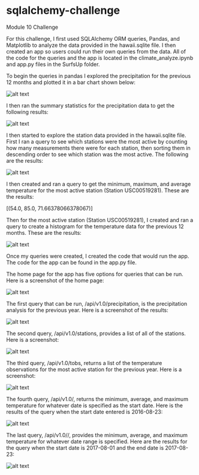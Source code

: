 # sqlalchemy-challenge
Module 10 Challenge

For this challenge, I first used SQLAlchemy ORM queries, Pandas, and Matplotlib to analyze the data provided in the hawaii.sqlite file. I then created an app so users could run their own queries from the data. All of the code for the queries and the app is located in the climate_analyze.ipynb and app.py files in the SurfsUp folder.

To begin the queries in pandas I explored the precipitation for the previous 12 months and plotted it in a bar chart shown below: 

![alt text](Images/prcp_bar.png)

I then ran the summary statistics for the precipitation data to get the following results: 

![alt text](Images/prcp_stats.png)


I then started to explore the station data provided in the hawaii.sqlite file. First I ran a query to see which stations were the most active by counting how many measurements there were for each station, then sorting them in descending order to see which station was the most active. The following are the results:

![alt text](Images/active_stations.png)

I then created and ran a query to get the minimum, maximum, and average temperature for the most active station (Station USC00519281). These are the results:

[(54.0, 85.0, 71.66378066378067)]

Then for the most active station (Station USC00519281), I created and ran a query to create a histogram for the temperature data for the previous 12 months. These are the results:

![alt text](Images/temp_hist.png)

Once my queries were created, I created the code that would run the app. The code for the app can be found in the app.py file. 

The home page for the app has five options for queries that can be run. Here is a screenshot of the home page:

![alt text](Images/home_screen.png)

The first query that can be run, /api/v1.0/precipitation, is the precipitation analysis for the previous year. Here is a screenshot of the results:

![alt text](Images/api:v1.0:precipitation.png)

The second query, /api/v1.0/stations, provides a list of all of the stations. Here is a screenshot:

![alt text](Images/api:v1.0:stations.png)

The third query, /api/v1.0/tobs, returns a list of the temperature observations for the most active station for the previous year. Here is a screenshot:

![alt text](Images/api:v1.0:tobs.png)

The fourth query, /api/v1.0/<start>, returns the minimum, average, and maximum temperature for whatever date is specified as the start date. Here is the results of the query when the start date entered is 2016-08-23:

![alt text](Images/api:v1.0:<start>.png)

The last query, /api/v1.0/<start>/<end>, provides the minimum, average, and maximum temperature for whatever date range is specified. Here are the results for the query when the start date is 2017-08-01 and the end date is 2017-08-23:

![alt text](Images/api:v1.0:<start>:<end>.png)
